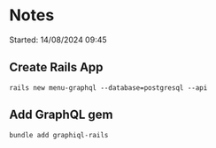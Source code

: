 # Notes

Started: 14/08/2024 09:45

## Create Rails App

```shell
rails new menu-graphql --database=postgresql --api
```

## Add GraphQL gem

```shell
bundle add graphiql-rails
```

